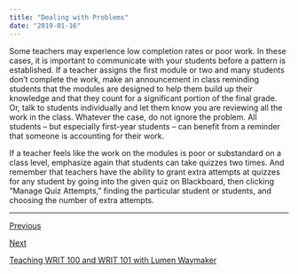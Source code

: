```yaml
---
title: "Dealing with Problems"
date: "2019-01-16"
---
```


Some teachers may experience low completion rates or poor work. In these cases, it is important to communicate with your students before a pattern is established. If a teacher assigns the first module or two and many students don’t complete the work, make an announcement in class reminding students that the modules are designed to help them build up their knowledge and that they count for a significant portion of the final grade. Or, talk to students individually and let them know you are reviewing all the work in the class. Whatever the case, do not ignore the problem. All students – but especially first-year students – can benefit from a reminder that someone is accounting for their work.  

If a teacher feels like the work on the modules is poor or substandard on a class level, emphasize again that students can take quizzes two times. And remember that teachers have the ability to grant extra attempts at quizzes for any student by going into the given quiz on Blackboard, then clicking “Manage Quiz Attempts,” finding the particular student or students, and choosing the number of extra attempts.

* * *

[Previous](/guides/waymaker/assigning)

[Next](/guides/waymaker/quizzes)

[Teaching WRIT 100 and WRIT 101 with Lumen Waymaker](http://library.cwr.olemiss.edu/guides/waymaker)
